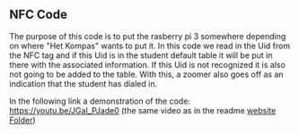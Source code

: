 ## NFC Code

The purpose of this code is to put the rasberry pi 3 somewhere depending on where "Het Kompas" wants to put it. 
In this code we read in the Uid from the NFC tag and if this Uid is in the student default table it will be put in there with the associated information. If this Uid is not recognized it is also not going to be added to the table. With this, a zoomer also goes off as an indication that the student has dialed in.

In the following link a demonstration of the code: https://youtu.be/JGaI_PJade0  (the same video as in the readme [website Folder](https://github.com/Emre-Dag/Tijdsregistratiesysteem/tree/main/Website)) 

